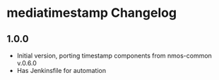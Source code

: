 # mediatimestamp Changelog

## 1.0.0

- Initial version, porting timestamp components from nmos-common v.0.6.0
- Has Jenkinsfile for automation
